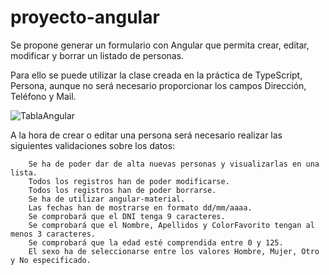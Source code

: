 # proyecto-angular

Se propone generar un formulario con Angular que permita crear, editar, modificar y borrar un listado de personas.

Para ello se puede utilizar la clase creada en la práctica de TypeScript, Persona, aunque no será necesario proporcionar los campos Dirección, Teléfono y Mail.

![TablaAngular](https://user-images.githubusercontent.com/60046331/166080655-0701cc48-f629-4916-ac87-5611e69ab96e.png)

A la hora de crear o editar una persona será necesario realizar las siguientes validaciones sobre los datos:

        Se ha de poder dar de alta nuevas personas y visualizarlas en una lista.
        Todos los registros han de poder modificarse.
        Todos los registros han de poder borrarse.
        Se ha de utilizar angular-material.
        Las fechas han de mostrarse en formato dd/mm/aaaa.
        Se comprobará que el DNI tenga 9 caracteres.
        Se comprobará que el Nombre, Apellidos y ColorFavorito tengan al menos 3 caracteres.
        Se comprobará que la edad esté comprendida entre 0 y 125.
        El sexo ha de seleccionarse entre los valores Hombre, Mujer, Otro y No especificado.

